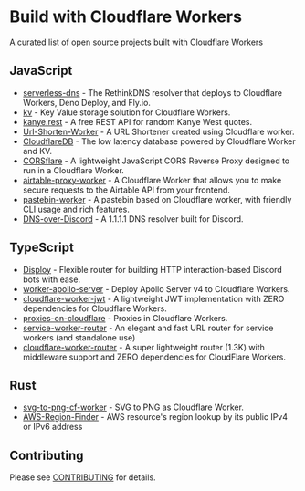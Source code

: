 # Build with Cloudflare Workers

A curated list of open source projects built with Cloudflare Workers

## JavaScript

* [serverless-dns](https://github.com/serverless-dns/serverless-dns) - The RethinkDNS resolver that deploys to Cloudflare Workers, Deno Deploy, and Fly.io.
* [kv](https://github.com/adaptive/kv) - Key Value storage solution for Cloudflare Workers.
* [kanye.rest](https://github.com/ajzbc/kanye.rest) - A free REST API for random Kanye West quotes.
* [Url-Shorten-Worker](https://github.com/xyTom/Url-Shorten-Worker) - A URL Shortener created using Cloudflare worker.
* [CloudflareDB](https://github.com/tuhinpal/CloudflareDB) - The low latency database powered by Cloudflare Worker and KV.
* [CORSflare](https://github.com/Darkseal/CORSflare) - A lightweight JavaScript CORS Reverse Proxy designed to run in a Cloudflare Worker.
* [airtable-proxy-worker](https://github.com/portable-cto/airtable-proxy-worker) - A Cloudflare Worker that allows you to make secure requests to the Airtable API from your frontend.
* [pastebin-worker](https://github.com/SharzyL/pastebin-worker) - A pastebin based on Cloudflare worker, with friendly CLI usage and rich features.
* [DNS-over-Discord](https://github.com/MattIPv4/DNS-over-Discord) - A 1.1.1.1 DNS resolver built for Discord.

## TypeScript

* [Disploy](https://disploy.dev) - Flexible router for building HTTP interaction-based Discord bots with ease.
* [worker-apollo-server](https://github.com/kimyvgy/worker-apollo-server-template) - Deploy Apollo Server v4 to Cloudflare Workers.
* [cloudflare-worker-jwt](https://github.com/tsndr/cloudflare-worker-jwt) - A lightweight JWT implementation with ZERO dependencies for Cloudflare Workers.
* [proxies-on-cloudflare](https://github.com/GitbookIO/proxies-on-cloudflare) - Proxies in Cloudflare Workers.
* [service-worker-router](https://github.com/berstend/service-worker-router) - An elegant and fast URL router for service workers (and standalone use)
* [cloudflare-worker-router](https://github.com/tsndr/cloudflare-worker-router) - A super lightweight router (1.3K) with middleware support and ZERO dependencies for CloudFlare Workers.

## Rust

* [svg-to-png-cf-worker](https://github.com/GewoonJaap/svg-to-png-cf-worker) - SVG to PNG as Cloudflare Worker.
* [AWS-Region-Finder](https://github.com/krystianhub/AWS-Region-Finder) - AWS resource's region lookup by its public IPv4 or IPv6 address

## Contributing

Please see [CONTRIBUTING](CONTRIBUTING.md) for details.
